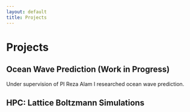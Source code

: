 ```yaml
---
layout: default
title: Projects
---
```


# Projects


## Ocean Wave Prediction (Work in Progress)
Under supervision of PI Reza Alam I researched ocean wave prediction. 


## HPC: Lattice Boltzmann Simulations


